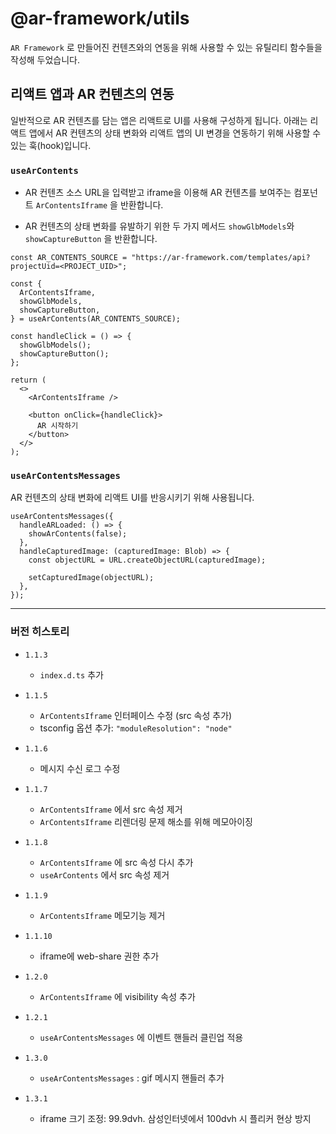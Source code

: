 # @ar-framework/utils

`AR Framework` 로 만들어진 컨텐츠와의 연동을 위해 사용할 수 있는 유틸리티 함수들을 작성해 두었습니다.

## 리액트 앱과 AR 컨텐츠의 연동

일반적으로 AR 컨텐츠를 담는 앱은 리액트로 UI를 사용해 구성하게 됩니다. 아래는 리액트 앱에서 AR 컨텐츠의 상태 변화와 리액트 앱의 UI 변경을 연동하기 위해 사용할 수 있는 훅(hook)입니다.

### `useArContents`

- AR 컨텐츠 소스 URL을 입력받고 iframe을 이용해 AR 컨텐츠를 보여주는 컴포넌트 `ArContentsIframe` 을 반환합니다.

- AR 컨텐츠의 상태 변화를 유발하기 위한 두 가지 메서드 `showGlbModels`와 `showCaptureButton` 을 반환합니다.

```
const AR_CONTENTS_SOURCE = "https://ar-framework.com/templates/api?projectUid=<PROJECT_UID>";

const {
  ArContentsIframe,
  showGlbModels,
  showCaptureButton,
} = useArContents(AR_CONTENTS_SOURCE);

const handleClick = () => {
  showGlbModels();
  showCaptureButton();
};

return (
  <>
    <ArContentsIframe />

    <button onClick={handleClick}>
      AR 시작하기
    </button>
  </>
);
```

### `useArContentsMessages`

AR 컨텐츠의 상태 변화에 리액트 UI를 반응시키기 위해 사용됩니다.

```
useArContentsMessages({
  handleARLoaded: () => {
    showArContents(false);
  },
  handleCapturedImage: (capturedImage: Blob) => {
    const objectURL = URL.createObjectURL(capturedImage);

    setCapturedImage(objectURL);
  },
});
```

---

### 버전 히스토리

- `1.1.3`
  - `index.d.ts` 추가
- `1.1.5`

  - `ArContentsIframe` 인터페이스 수정 (src 속성 추가)
  - tsconfig 옵션 추가: `"moduleResolution": "node"`

- `1.1.6`

  - 메시지 수신 로그 수정

- `1.1.7`

  - `ArContentsIframe` 에서 src 속성 제거
  - `ArContentsIframe` 리렌더링 문제 해소를 위해 메모아이징

- `1.1.8`

  - `ArContentsIframe` 에 src 속성 다시 추가
  - `useArContents` 에서 src 속성 제거

- `1.1.9`

  - `ArContentsIframe` 메모기능 제거

- `1.1.10`

  - iframe에 web-share 권한 추가

- `1.2.0`

  - `ArContentsIframe` 에 visibility 속성 추가

- `1.2.1`

  - `useArContentsMessages` 에 이벤트 핸들러 클린업 적용

- `1.3.0`

  - `useArContentsMessages` : gif 메시지 핸들러 추가

- `1.3.1`
  - iframe 크기 조정: 99.9dvh. 삼성인터넷에서 100dvh 시 플리커 현상 방지
